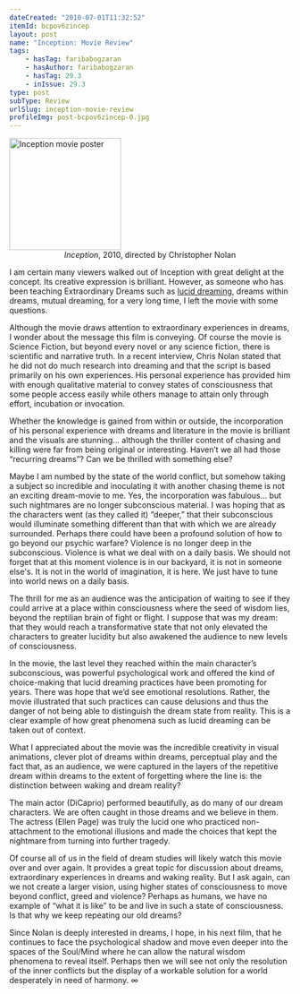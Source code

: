 ```yaml
---
dateCreated: "2010-07-01T11:32:52"
itemId: bcpov6zincep
layout: post
name: "Inception: Movie Review"
tags:
    - hasTag: faribabogzaran
    - hasAuthor: faribabogzaran
    - hasTag: 29.3
    - inIssue: 29.3
type: post
subType: Review
urlSlug: inception-movie-review
profileImg: post-bcpov6zincep-0.jpg
---
```


<img src="../images/post-bcpov6zincep-0.jpg" alt="Inception movie poster" width="200" height="auto"/>
<!--nopreview--><div class="caption" style="text-align: center;"><i>Inception</i>, 2010, directed by Christopher Nolan</div><!--/nopreview-->

I am certain many viewers walked out of Inception with great delight at the concept. Its creative expression is brilliant. However, as someone who has been teaching Extraordinary Dreams such as [lucid dreaming](../topic~lucid-dreaming), dreams within dreams, mutual dreaming, for a very long time, I left the movie with some questions.

Although the movie draws attention to extraordinary experiences in dreams, I wonder about the message this film is conveying. Of course the movie is Science Fiction, but beyond every novel or any science fiction, there is scientific and narrative truth. In a recent interview, Chris Nolan stated that he did not do much research into dreaming and that the script is based primarily on his own experiences. His personal experience has provided him with enough qualitative material to convey states of consciousness that some people access easily while others manage to attain only through effort, incubation or invocation.

Whether the knowledge is gained from within or outside, the incorporation of his personal experience with dreams and literature in the movie is brilliant and the visuals are stunning... although the thriller content of chasing and killing were far from being original or interesting. Haven’t we all had those “recurring dreams”? Can we be thrilled with something else?

Maybe I am numbed by the state of the world conflict, but somehow taking a subject so incredible and inoculating it with another chasing theme is not an exciting dream-movie to me. Yes, the incorporation was fabulous... but such nightmares are no longer subconscious material. I was hoping that as the characters went (as they called it) “deeper,” that their subconscious would illuminate something different than that with which we are already surrounded. Perhaps there could have been a profound solution of how to go beyond our psychic warfare? Violence is no longer deep in the subconscious. Violence is what we deal with on a daily basis. We should not forget that at this moment violence is in our backyard, it is not in someone else's. It is not in the world of imagination, it is here. We just have to tune into world news on a daily basis.

The thrill for me as an audience was the anticipation of waiting to see if they could arrive at a place within consciousness where the seed of wisdom lies, beyond the reptilian brain of fight or flight. I suppose that was my dream: that they would reach a transformative state that not only elevated the characters to greater lucidity but also awakened the audience to new levels of consciousness.

In the movie, the last level they reached within the main character’s subconscious, was powerful psychological work and offered the kind of choice-making that lucid dreaming practices have been promoting for years. There was hope that we’d see emotional resolutions. Rather, the movie illustrated that such practices can cause delusions and thus the danger of not being able to distinguish the dream state from reality. This is a clear example of how great phenomena such as lucid dreaming can be taken out of context.

What I appreciated about the movie was the incredible creativity in visual animations, clever plot of dreams within dreams, perceptual play and the fact that, as an audience, we were captured in the layers of the repetitive dream within dreams to the extent of forgetting where the line is: the distinction between waking and dream reality?

The main actor (DiCaprio) performed beautifully, as do many of our dream characters. We are often caught in those dreams and we believe in them. The actress (Ellen Page) was truly the lucid one who practiced non-attachment to the emotional illusions and made the choices that kept the nightmare from turning into further tragedy.

Of course all of us in the field of dream studies will likely watch this movie over and over again. It provides a great topic for discussion about dreams, extraordinary experiences in dreams and waking reality. But I ask again, can we not create a larger vision, using higher states of consciousness to move beyond conflict, greed and violence? Perhaps as humans, we have no example of “what it is like” to be and live in such a state of consciousness. Is that why we keep repeating our old dreams?

Since Nolan is deeply interested in dreams, I hope, in his next film, that he continues to face the psychological shadow and move even deeper into the spaces of the Soul/Mind where he can allow the natural wisdom phenomena to reveal itself. Perhaps then we will see not only the resolution of the inner conflicts but the display of a workable solution for a world desperately in need of harmony. ∞
